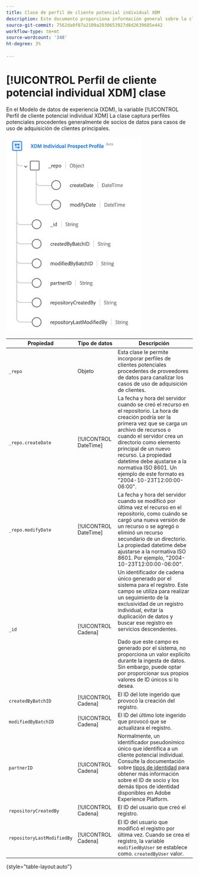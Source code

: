 ```yaml
---
title: Clase de perfil de cliente potencial individual XDM
description: Este documento proporciona información general sobre la clase de perfil de cliente potencial individual XDM en el modelo de datos de experiencia (XDM).
source-git-commit: 7562da0f07a2109a2030653927d8d2639685e442
workflow-type: tm+mt
source-wordcount: '348'
ht-degree: 3%

---
```


# [!UICONTROL Perfil de cliente potencial individual XDM] clase

En el Modelo de datos de experiencia (XDM), la variable [!UICONTROL Perfil de cliente potencial individual XDM] La clase captura perfiles potenciales procedentes generalmente de socios de datos para casos de uso de adquisición de clientes principales.

![El diagrama de esquema de la clase XDM Prospect.](../images/classes/individual-prospect-profile.png)

| Propiedad | Tipo de datos | Descripción |
| --- | --- | --- |
| `_repo` | Objeto | Esta clase le permite incorporar perfiles de clientes potenciales procedentes de proveedores de datos para canalizar los casos de uso de adquisición de clientes. |
| `_repo.createDate` | [!UICONTROL DateTime] | La fecha y hora del servidor cuando se creó el recurso en el repositorio. La hora de creación podría ser la primera vez que se carga un archivo de recursos o cuando el servidor crea un directorio como elemento principal de un nuevo recurso. La propiedad datetime debe ajustarse a la normativa ISO 8601. Un ejemplo de este formato es &quot;2004-10-23T12:00:00-06:00&quot;. |
| `_repo.modifyDate` | [!UICONTROL DateTime] | La fecha y hora del servidor cuando se modificó por última vez el recurso en el repositorio, como cuándo se cargó una nueva versión de un recurso o se agregó o eliminó un recurso secundario de un directorio. La propiedad datetime debe ajustarse a la normativa ISO 8601. Por ejemplo, &quot;2004-10-23T12:00:00-06:00&quot;. |
| `_id` | [!UICONTROL Cadena] | Un identificador de cadena único generado por el sistema para el registro. Este campo se utiliza para realizar un seguimiento de la exclusividad de un registro individual, evitar la duplicación de datos y buscar ese registro en servicios descendentes.<br><br>Dado que este campo es generado por el sistema, no proporciona un valor explícito durante la ingesta de datos. Sin embargo, puede optar por proporcionar sus propios valores de ID únicos si lo desea. |
| `createdByBatchID` | [!UICONTROL Cadena] | El ID del lote ingerido que provocó la creación del registro. |
| `modifiedByBatchID` | [!UICONTROL Cadena] | El ID del último lote ingerido que provocó que se actualizara el registro. |
| `partnerID` | [!UICONTROL Cadena] | Normalmente, un identificador pseudonímico único que identifica a un cliente potencial individual. Consulte la documentación sobre [tipos de identidad](../../identity-service/namespaces.md#identity-type) para obtener más información sobre el ID de socio y los demás tipos de identidad disponibles en Adobe Experience Platform. |
| `repositoryCreatedBy` | [!UICONTROL Cadena] | El ID del usuario que creó el registro. |
| `repositoryLastModifiedBy` | [!UICONTROL Cadena] | El ID del usuario que modificó el registro por última vez. Cuando se crea el registro, la variable `modifiedByUser` se establece como. `createdByUser` valor. |

{style="table-layout:auto"}

